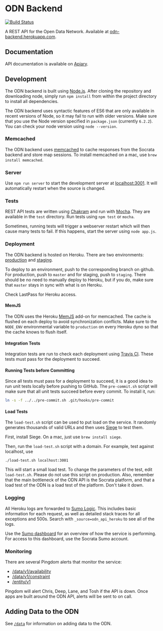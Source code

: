 # ODN Backend

[![Build Status](https://travis-ci.org/socrata/odn-backend.svg?branch=master)](https://travis-ci.org/socrata/odn-backend)

A REST API for the Open Data Network.
Available at [odn-backend.herokuapp.com](http://odn-backend.herokuapp.com).

## Documentation

API documentation is available on [Apiary](http://docs.odn.apiary.io/).

## Development

The ODN backend is built using [Node.js](https://nodejs.org/).
After cloning the repository and downloading node,
simply run `npm install` from within the project directory
to install all dependencies.

The ODN backend uses syntactic features of ES6 that are only available in
recent versions of Node, so it may fail to run with older versions.
Make sure that you use the Node version specified in `package.json` (currently `6.2.2`).
You can check your node version using `node --version`.

### Memcached

The ODN backend uses [memcached](https://memcached.org/)
to cache responses from the Socrata backend and store map sessions.
To install memcached on a mac, use `brew install memcached`.

### Server

Use `npm run server` to start the development
server at [localhost:3001](http://localhost:3001/).
It will automatically restart when the source is changed.

### Tests

REST API tests are written using [Chakram](https://github.com/dareid/chakram)
and run with [Mocha](https://mochajs.org/).
They are available in the `test` directory.
Run tests using `npm test` or `mocha`.

Sometimes, running tests will trigger a webserver restart which
will then cause many tests to fail.
If this happens, start the server using `node app.js`.

### Deployment

The ODN backend is hosted on Heroku.
There are two environments:
[production](http://odn-backend.herokuapp.com/) and
[staging](http://odn-backend-staging.herokuapp.com/).

To deploy to an environment, push to the corresponding branch on github.
For production, push to `master` and for staging, push to `staging`.
There should be no need to manually deploy to Heroku,
but if you do, make sure that `master` stays in sync with what is
on Heroku.

Check LastPass for Heroku access.

#### MemJS

The ODN uses the Heroku [MemJS](https://github.com/alevy/memjs) add-on
for memcached.
The cache is flushed on each deploy to avoid synchronization conflicts.
Make sure to the `NODE_ENV` environmental variable to `production`
on every Heroku dyno so that the cache knows to flush itself.

#### Integration Tests

Integration tests are run to check each deployment using
[Travis CI](https://travis-ci.org/socrata/odn-backend).
These tests must pass for the deployment to succeed.

#### Running Tests before Committing

Since all tests must pass for a deployment to succeed,
it is a good idea to run unit tests locally before pushing to GitHub.
The `pre-commit.sh` script will make sure that all unit tests succeed before
every commit. To install it, run:

```sh
ln -s -f ../../pre-commit.sh .git/hooks/pre-commit
```

#### Load Tests

The `load-test.sh` script can be used to put load on the service.
It randomly generates thousands of valid URLs and then uses
[Siege](https://www.joedog.org/siege-home/) to test them.

First, install Siege. On a mac, just use `brew install siege`.

Then, run the `load-test.sh` script with a domain.
For example, test against localhost, use

```
./load-test.sh localhost:3001
```

This will start a small load test. To change the parameters of the test,
edit `load-test.sh`. Please do not use this script on production.
Also, remember that the main bottleneck of the ODN API is the Socrata platform,
and that a load test of the ODN is a load test of the platform.
Don't take it down.

### Logging

All Heroku logs are forwarded to [Sumo Logic](https://www.sumologic.com/).
This includes basic information for each request,
as well as detailed stack traces for all exceptions and 500s.
Search with `_source=odn_api_heroku` to see all of the logs.

Use the [Sumo dashboard](https://service.sumologic.com/ui/dashboard.html?f=76263689&t=r)
for an overview of how the service is performing.
For access to this dashboard, use the Socrata Sumo account.

### Monitoring

There are several Pingdom alerts that monitor the service:
 - [/data/v1/availability](https://my.pingdom.com/reports/uptime#check=2210560)
 - [/data/v1/constraint](https://my.pingdom.com/reports/uptime#check=2210566)
 - [/entity/v1](https://my.pingdom.com/reports/uptime#check=2202319)

Pingdom will alert Chris, Deep, Lane, and Tosh if the API is down.
Once apps are built around the ODN API, alerts will be sent to on call.

## Adding Data to the ODN

See [`/data`](/data) for information on adding data to the ODN.

